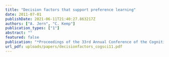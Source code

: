 ```yaml
---
title: "Decision factors that support preference learning"
date: 2011-07-01
publishDate: 2021-06-11T21:40:27.863217Z
authors: ["A. Jern", "C. Kemp"]
publication_types: ["1"]
abstract: ""
featured: false
publication: "*Proceedings of the 33rd Annual Conference of the Cognitive Science Society*"
url_pdf: uploads/papers/decisionfactors_cogsci11.pdf
---
```


